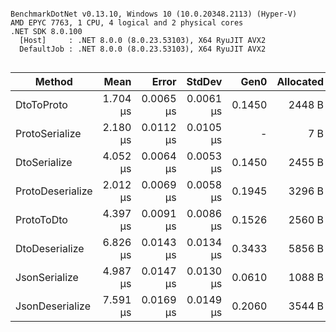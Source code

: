 ```

BenchmarkDotNet v0.13.10, Windows 10 (10.0.20348.2113) (Hyper-V)
AMD EPYC 7763, 1 CPU, 4 logical and 2 physical cores
.NET SDK 8.0.100
  [Host]     : .NET 8.0.0 (8.0.23.53103), X64 RyuJIT AVX2
  DefaultJob : .NET 8.0.0 (8.0.23.53103), X64 RyuJIT AVX2


```
| Method           | Mean     | Error     | StdDev    | Gen0   | Allocated |
|----------------- |---------:|----------:|----------:|-------:|----------:|
| DtoToProto       | 1.704 μs | 0.0065 μs | 0.0061 μs | 0.1450 |    2448 B |
| ProtoSerialize   | 2.180 μs | 0.0112 μs | 0.0105 μs |      - |       7 B |
| DtoSerialize     | 4.052 μs | 0.0064 μs | 0.0053 μs | 0.1450 |    2455 B |
| ProtoDeserialize | 2.012 μs | 0.0069 μs | 0.0058 μs | 0.1945 |    3296 B |
| ProtoToDto       | 4.397 μs | 0.0091 μs | 0.0086 μs | 0.1526 |    2560 B |
| DtoDeserialize   | 6.826 μs | 0.0143 μs | 0.0134 μs | 0.3433 |    5856 B |
| JsonSerialize    | 4.987 μs | 0.0147 μs | 0.0130 μs | 0.0610 |    1088 B |
| JsonDeserialize  | 7.591 μs | 0.0169 μs | 0.0149 μs | 0.2060 |    3544 B |
